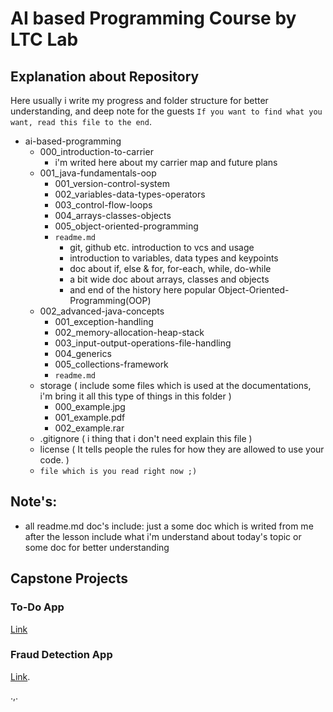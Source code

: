 # AI based Programming Course by LTC Lab

## Explanation about Repository

Here usually i write my progress and folder structure for better understanding, and deep note for the guests `If you want to find what you want, read this file to the end`.

- ai-based-programming
  - 000_introduction-to-carrier
    - i'm writed here about my carrier map and future plans
  - 001_java-fundamentals-oop
    - 001_version-control-system
    - 002_variables-data-types-operators
    - 003_control-flow-loops
    - 004_arrays-classes-objects
    - 005_object-oriented-programming
    - `readme.md`
      - git, github etc. introduction to vcs and usage
      - introduction to variables, data types and keypoints
      - doc about if, else & for, for-each, while, do-while
      - a bit wide doc about arrays, classes and objects
      - and end of the history here popular Object-Oriented-Programming(OOP)
  - 002_advanced-java-concepts
    - 001_exception-handling
    - 002_memory-allocation-heap-stack
    - 003_input-output-operations-file-handling
    - 004_generics
    - 005_collections-framework
    - `readme.md`
  - storage ( include some files which is used at the documentations, i'm bring it all this type of things in this folder )
    - 000_example.jpg
    - 001_example.pdf
    - 002_example.rar
  - .gitignore ( i thing that i don't need explain this file )
  - license ( It tells people the rules for how they are allowed to use your code. )
  - `file which is you read right now ;)`

## Note's:

- all readme.md doc's include: just a some doc which is writed from me after the lesson include what i'm understand about today's topic or some doc for better understanding

## Capstone Projects

### To-Do App

[Link](https://github.com/ravi-hamidov/javafx-todo-app)

### Fraud Detection App

[Link](https://github.com/ravi-hamidov/javafx-fraud-detector).

.,.

